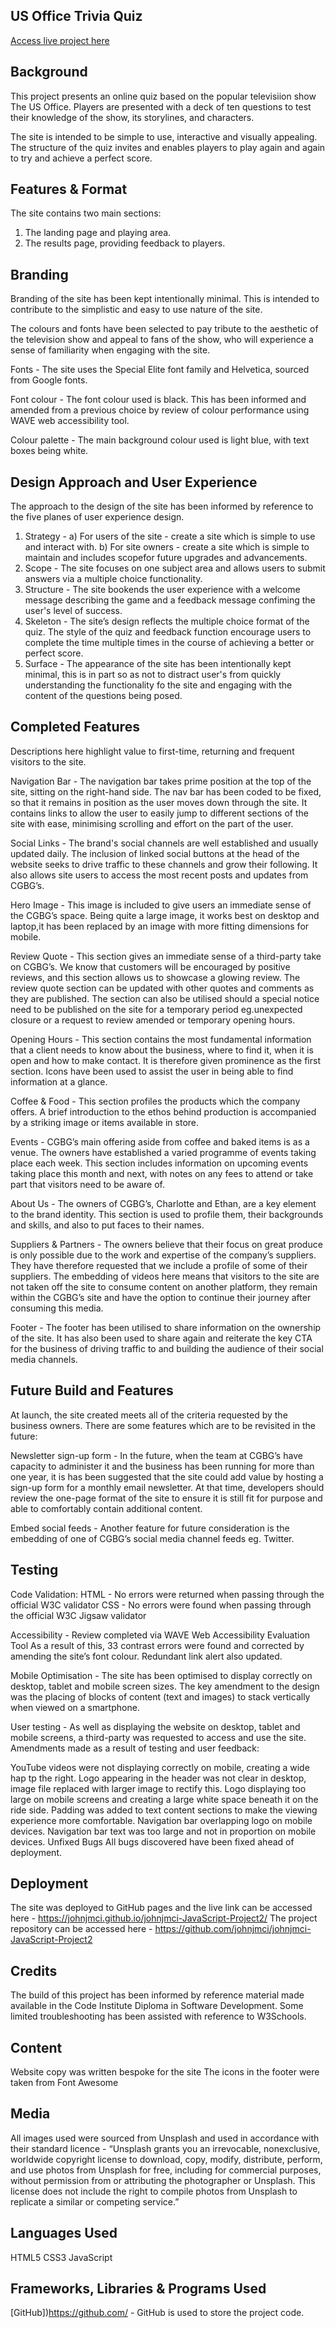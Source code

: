 ## US Office Trivia Quiz
[Access live project here](https://johnjmci.github.io/johnjmci-JavaScript-Project2/)

## Background
This project presents an online quiz based on the popular televisiion show The US Office. 
Players are presented with a deck of ten questions to test their knowledge of the show, its storylines, and characters. 

The site is intended to be simple to use, interactive and visually appealing. The structure of the quiz invites and enables players to play again and again to try and achieve a perfect score. 

## Features & Format
The site contains two main sections:
1) The landing page and playing area.
2) The results page, providing feedback to players. 

## Branding
Branding of the site has been kept intentionally minimal. This is intended to contribute to the simplistic and easy to use nature of the site. 

The colours and fonts have been selected to pay tribute to the aesthetic of the television show and appeal to fans of the show, who will experience a sense of familiarity when engaging with the site. 

Fonts - The site uses the Special Elite font family and Helvetica, sourced from Google fonts. 

Font colour - The font colour used is black. This has been informed and amended from a previous choice by review of colour performance using WAVE web accessibility tool.

Colour palette - The main background colour used is light blue, with text boxes being white.

## Design Approach and User Experience
The approach to the design of the site has been informed by reference to the five planes of user experience design. 
1. Strategy -
a) For users of the site - create a site which is simple to use and interact with. 
b) For site owners - create a site which is simple to maintain and includes scopefor future upgrades and advancements. 
2. Scope - The site focuses on one subject area and allows users to submit answers via a multiple choice functionality. 
3. Structure - The site bookends the user experience with a welcome message describing the game and a feedback message confiming the user's level of success. 
4. Skeleton - The site’s design reflects the multiple choice format of the quiz. The style of the quiz and feedback function encourage users to complete the time multiple times in the course of achieving a better or perfect score. 
5. Surface - The appearance of the site has been intentionally kept minimal, this is in part so as not to distract user's from quickly understanding the functionality fo the site and engaging with the content of the questions being posed. 

## Completed Features
Descriptions here highlight value to first-time, returning and frequent visitors to the site.

Navigation Bar - The navigation bar takes prime position at the top of the site, sitting on the right-hand side. The nav bar has been coded to be fixed, so that it remains in position as the user moves down through the site. It contains links to allow the user to easily jump to different sections of the site with ease, minimising scrolling and effort on the part of the user.

Social Links - The brand's social channels are well established and usually updated daily. The inclusion of linked social buttons at the head of the website seeks to drive traffic to these channels and grow their following. It also allows site users to access the most recent posts and updates from CGBG’s.

Hero Image - This image is included to give users an immediate sense of the CGBG’s space. Being quite a large image, it works best on desktop and laptop,it has been replaced by an image with more fitting dimensions for mobile. 

Review Quote - This section gives an immediate sense of a third-party take on CGBG’s. We know that customers will be encouraged by positive reviews, and this section allows us to showcase a glowing review. The review quote section can be updated with other quotes and comments as they are published. The section can also be utilised should a special notice need to be published on the site for a temporary period eg.unexpected closure or a request to review amended or temporary opening hours. 

Opening Hours - This section contains the most fundamental information that a client needs to know about the business, where to find it, when it is open and how to make contact. It is therefore given prominence as the first section. Icons have been used to assist the user in being able to find information at a glance. 

Coffee & Food - This section profiles the products which the company offers. A brief introduction to the ethos behind production is accompanied by a striking image or items available in store. 

Events - CGBG’s main offering aside from coffee and baked items is as a venue. The owners have established a varied programme of events taking place each week. This section includes information on upcoming events taking place this month and next, with notes on any fees to attend or take part that visitors need to be aware of. 

About Us - The owners of CGBG’s, Charlotte and Ethan, are a key element to the brand identity. This section is used to profile them, their backgrounds and skills, and also to put faces to their names. 

Suppliers & Partners - The owners believe that their focus on great produce is only possible due to the work and expertise of the company’s suppliers. They have therefore requested that we include a profile of some of their suppliers. The embedding of videos here means that visitors to the site are not taken off the site to consume content on another platform, they remain within the CGBG’s site and have the option to continue their journey after consuming this media. 

Footer - The footer has been utilised to share information on the ownership of the site. It has also been used to share again and reiterate the key CTA for the business of driving traffic to and building the audience of their social media channels. 

## Future Build and Features
At launch, the site created meets all of the criteria requested by the business owners. There are some features which are to be revisited in the future:

Newsletter sign-up form - In the future, when the team at CGBG’s have capacity to administer it and the business has been running for more than one year, it is has been suggested that the site could add value by hosting a sign-up form for a monthly email newsletter. At that time, developers should review the one-page format of the site to ensure it is still fit for purpose and able to comfortably contain additional content.

Embed social feeds - Another feature for future consideration is the embedding of one of CGBG’s social media channel feeds eg. Twitter.

## Testing
Code Validation: HTML - No errors were returned when passing through the official W3C validator
CSS - No errors were found when passing through the official W3C Jigsaw validator

Accessibility - Review completed via WAVE Web Accessibility Evaluation Tool As a result of this, 33 contrast errors were found and corrected by amending the site’s font colour. Redundant link alert also updated.

Mobile Optimisation - The site has been optimised to display correctly on desktop, tablet and mobile screen sizes. The key amendment to the design was the placing of blocks of content (text and images) to stack vertically when viewed on a smartphone.

User testing - As well as displaying the website on desktop, tablet and mobile screens, a third-party was requested to access and use the site. Amendments made as a result of testing and user feedback:

YouTube videos were not displaying correctly on mobile, creating a wide hap tp the right.
Logo appearing in the header was not clear in desktop, image file replaced with larger image to rectify this.
Logo displaying too large on mobile screens and creating a large white space beneath it on the ride side.
Padding was added to text content sections to make the viewing experience more comfortable.
Navigation bar overlapping logo on mobile devices.
Navigation bar text was too large and not in proportion on mobile devices.
Unfixed Bugs
All bugs discovered have been fixed ahead of deployment.

## Deployment
The site was deployed to GitHub pages and the live link can be accessed here - https://johnjmci.github.io/johnjmci-JavaScript-Project2/
The project repository can be accessed here - https://github.com/johnjmci/johnjmci-JavaScript-Project2

## Credits
The build of this project has been informed by reference material made available in the Code Institute Diploma in Software Development.
Some limited troubleshooting has been assisted with reference to W3Schools.


## Content
Website copy was written bespoke for the site
The icons in the footer were taken from Font Awesome

## Media
All images used were sourced from Unsplash and used in accordance with their standard licence - “Unsplash grants you an irrevocable, nonexclusive, worldwide copyright license to download, copy, modify, distribute, perform, and use photos from Unsplash for free, including for commercial purposes, without permission from or attributing the photographer or Unsplash. This license does not include the right to compile photos from Unsplash to replicate a similar or competing service.”

## Languages Used
HTML5
CSS3
JavaScript

## Frameworks, Libraries & Programs Used
[GitHub])https://github.com/ - GitHub is used to store the project code.


